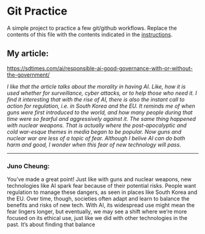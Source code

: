 # Git Practice
A simple project to practice a few git/github workflows.  Replace the contents of this file with the contents indicated in the [instructions](./instructions.md).

## My article: ##
https://sdtimes.com/ai/responsible-ai-good-governance-with-or-without-the-government/

*I like that the article talks about the morality in having AI. Like, how it is used whether for surveillance, cyber attacks, or to help those who need it. I find it interesting that with the rise of AI, there is also the instant call to action for regulation, i.e. in South Korea and the EU. It reminds me of when guns were first introduced to the world, and how many people during that time were so fearful and aggressively against it. The same thing happened with nuclear weapons. That is actually where the post-apocalyptic and cold war-esque themes in media began to be popular. Now guns and nuclear war are less of a topic of fear. Although I belive AI can do both harm and good, I wonder when this fear of new technology will pass.*

---
### Juno Cheung:
You’ve made a great point! Just like with guns and nuclear weapons, new technologies like AI spark fear because of their potential risks. People want regulation to manage these dangers, as seen in places like South Korea and the EU. Over time, though, societies often adapt and learn to balance the benefits and risks of new tech. With AI, its widespread use might mean the fear lingers longer, but eventually, we may see a shift where we’re more focused on its ethical use, just like we did with other technologies in the past. It’s about finding that balance
